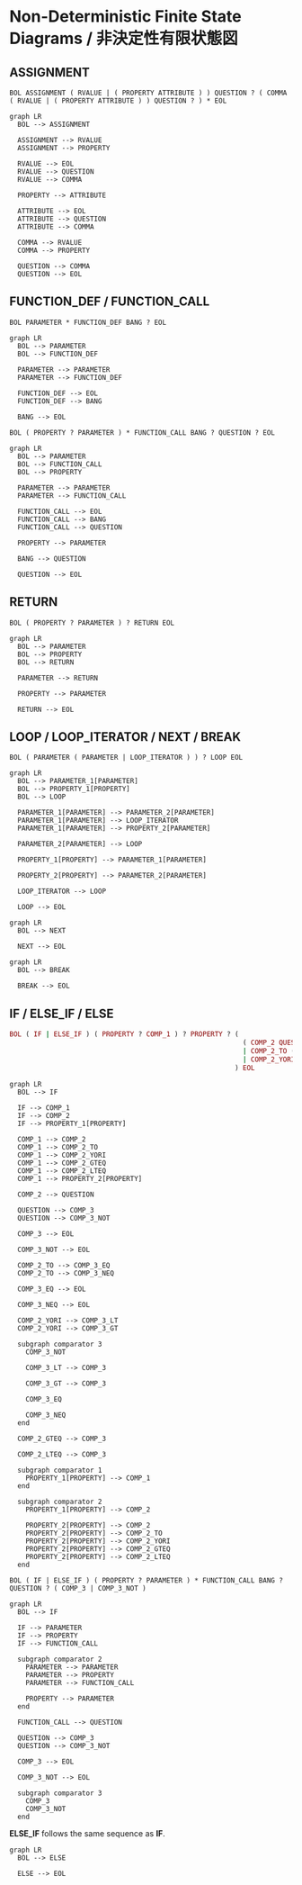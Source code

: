 # Non-Deterministic Finite State Diagrams / 非決定性有限状態図

## ASSIGNMENT

`BOL ASSIGNMENT ( RVALUE | ( PROPERTY ATTRIBUTE ) ) QUESTION ? ( COMMA ( RVALUE | ( PROPERTY ATTRIBUTE ) ) QUESTION ? ) * EOL`

```mermaid
graph LR
  BOL --> ASSIGNMENT

  ASSIGNMENT --> RVALUE
  ASSIGNMENT --> PROPERTY

  RVALUE --> EOL
  RVALUE --> QUESTION
  RVALUE --> COMMA

  PROPERTY --> ATTRIBUTE

  ATTRIBUTE --> EOL
  ATTRIBUTE --> QUESTION
  ATTRIBUTE --> COMMA

  COMMA --> RVALUE
  COMMA --> PROPERTY

  QUESTION --> COMMA
  QUESTION --> EOL
```

## FUNCTION\_DEF / FUNCTION\_CALL

`BOL PARAMETER * FUNCTION_DEF BANG ? EOL`

```mermaid
graph LR
  BOL --> PARAMETER
  BOL --> FUNCTION_DEF

  PARAMETER --> PARAMETER
  PARAMETER --> FUNCTION_DEF

  FUNCTION_DEF --> EOL
  FUNCTION_DEF --> BANG

  BANG --> EOL
```

`BOL ( PROPERTY ? PARAMETER ) * FUNCTION_CALL BANG ? QUESTION ? EOL`

```mermaid
graph LR
  BOL --> PARAMETER
  BOL --> FUNCTION_CALL
  BOL --> PROPERTY

  PARAMETER --> PARAMETER
  PARAMETER --> FUNCTION_CALL

  FUNCTION_CALL --> EOL
  FUNCTION_CALL --> BANG
  FUNCTION_CALL --> QUESTION

  PROPERTY --> PARAMETER

  BANG --> QUESTION

  QUESTION --> EOL
```

## RETURN

`BOL ( PROPERTY ? PARAMETER ) ? RETURN EOL`

```mermaid
graph LR
  BOL --> PARAMETER
  BOL --> PROPERTY
  BOL --> RETURN

  PARAMETER --> RETURN

  PROPERTY --> PARAMETER

  RETURN --> EOL
```

## LOOP / LOOP\_ITERATOR / NEXT / BREAK

`BOL ( PARAMETER ( PARAMETER | LOOP_ITERATOR ) ) ? LOOP EOL`

```mermaid
graph LR
  BOL --> PARAMETER_1[PARAMETER]
  BOL --> PROPERTY_1[PROPERTY]
  BOL --> LOOP

  PARAMETER_1[PARAMETER] --> PARAMETER_2[PARAMETER]
  PARAMETER_1[PARAMETER] --> LOOP_ITERATOR
  PARAMETER_1[PARAMETER] --> PROPERTY_2[PARAMETER]

  PARAMETER_2[PARAMETER] --> LOOP

  PROPERTY_1[PROPERTY] --> PARAMETER_1[PARAMETER]

  PROPERTY_2[PROPERTY] --> PARAMETER_2[PARAMETER]

  LOOP_ITERATOR --> LOOP

  LOOP --> EOL
```

```mermaid
graph LR
  BOL --> NEXT

  NEXT --> EOL
```

```mermaid
graph LR
  BOL --> BREAK

  BREAK --> EOL
```

## IF / ELSE\_IF / ELSE

```rb
BOL ( IF | ELSE_IF ) ( PROPERTY ? COMP_1 ) ? PROPERTY ? (
                                                          ( COMP_2 QUESTION | COMP_2_GTEQ | COMP_2_LTEQ ) COMP_3
                                                          | COMP_2_TO ( COMP_3_EQ | COMP_3_NEQ)
                                                          | COMP_2_YORI ( COMP_3_LT | COMP_3_GT )
                                                        ) EOL
```

```mermaid
graph LR
  BOL --> IF

  IF --> COMP_1
  IF --> COMP_2
  IF --> PROPERTY_1[PROPERTY]

  COMP_1 --> COMP_2
  COMP_1 --> COMP_2_TO
  COMP_1 --> COMP_2_YORI
  COMP_1 --> COMP_2_GTEQ
  COMP_1 --> COMP_2_LTEQ
  COMP_1 --> PROPERTY_2[PROPERTY]

  COMP_2 --> QUESTION

  QUESTION --> COMP_3
  QUESTION --> COMP_3_NOT

  COMP_3 --> EOL

  COMP_3_NOT --> EOL

  COMP_2_TO --> COMP_3_EQ
  COMP_2_TO --> COMP_3_NEQ

  COMP_3_EQ --> EOL

  COMP_3_NEQ --> EOL

  COMP_2_YORI --> COMP_3_LT
  COMP_2_YORI --> COMP_3_GT

  subgraph comparator 3
    COMP_3_NOT

    COMP_3_LT --> COMP_3

    COMP_3_GT --> COMP_3

    COMP_3_EQ

    COMP_3_NEQ
  end

  COMP_2_GTEQ --> COMP_3

  COMP_2_LTEQ --> COMP_3

  subgraph comparator 1
    PROPERTY_1[PROPERTY] --> COMP_1
  end

  subgraph comparator 2
    PROPERTY_1[PROPERTY] --> COMP_2

    PROPERTY_2[PROPERTY] --> COMP_2
    PROPERTY_2[PROPERTY] --> COMP_2_TO
    PROPERTY_2[PROPERTY] --> COMP_2_YORI
    PROPERTY_2[PROPERTY] --> COMP_2_GTEQ
    PROPERTY_2[PROPERTY] --> COMP_2_LTEQ
  end
```

`BOL ( IF | ELSE_IF ) ( PROPERTY ? PARAMETER ) * FUNCTION_CALL BANG ? QUESTION ? ( COMP_3 | COMP_3_NOT )`

```mermaid
graph LR
  BOL --> IF

  IF --> PARAMETER
  IF --> PROPERTY
  IF --> FUNCTION_CALL

  subgraph comparator 2
    PARAMETER --> PARAMETER
    PARAMETER --> PROPERTY
    PARAMETER --> FUNCTION_CALL

    PROPERTY --> PARAMETER
  end

  FUNCTION_CALL --> QUESTION

  QUESTION --> COMP_3
  QUESTION --> COMP_3_NOT

  COMP_3 --> EOL

  COMP_3_NOT --> EOL

  subgraph comparator 3
    COMP_3
    COMP_3_NOT
  end
```

**ELSE\_IF** follows the same sequence as **IF**.

```mermaid
graph LR
  BOL --> ELSE

  ELSE --> EOL
```
